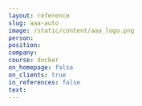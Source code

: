 ```yaml
---
layout: reference
slug: aaa-auto
image: /static/content/aaa_logo.png
person:
position:
company:
course: docker
on_homepage: false
on_clients: true
in_references: false
text: 
---
```



